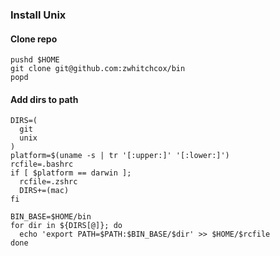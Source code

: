 ### Install Unix

#### Clone repo

```
pushd $HOME
git clone git@github.com:zwhitchcox/bin
popd
```

#### Add dirs to path
```
DIRS=(
  git
  unix
)
platform=$(uname -s | tr '[:upper:]' '[:lower:]')
rcfile=.bashrc
if [ $platform == darwin ];
  rcfile=.zshrc
  DIRS+=(mac)
fi

BIN_BASE=$HOME/bin
for dir in ${DIRS[@]}; do
  echo 'export PATH=$PATH:$BIN_BASE/$dir' >> $HOME/$rcfile
done
```